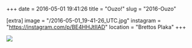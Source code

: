 +++
date = 2016-05-01 19:41:26
title = "Ouzo!"
slug = "2016-Ouzo"

[extra]
image = "/2016-05-01_19-41-26_UTC.jpg"
instagram = "https://instagram.com/p/BE4HHJtIIAD"
location = "Brettos Plaka"
+++

<img src="/2016-05-01_19-41-26_UTC.jpg" />
